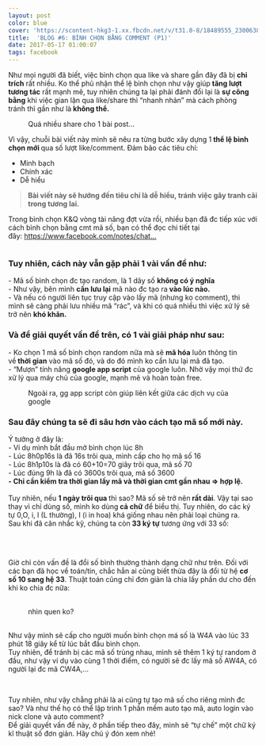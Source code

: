 ```yaml
---
layout: post
color: blue
cover: 'https://scontent-hkg3-1.xx.fbcdn.net/v/t31.0-8/18489555_230063814154907_6483819104876045425_o.jpg?oh=02d1a6602307d71f0046eacc498fb43a&oe=597B84B0'
title:  'BLOG #6: BÌNH CHỌN BẰNG COMMENT (P1)'
date: 2017-05-17 01:00:07
tags: facebook
---
```

<div class="_2cuy _3dgx _2vxa" style="">Như mọi người đã biết, việc bình chọn qua like và share gần đây đã bị&nbsp;<span class="_4yxo"><b>chỉ trích</b></span>&nbsp;rất nhiều. Ko thể phủ nhận thể lệ bình chọn như vậy giúp<b>&nbsp;<span class="_4yxo">tăng lượt tương tác</span></b>&nbsp;rất mạnh mẽ, tuy nhiên chúng ta lại phải đánh đổi lại là&nbsp;<span class="_4yxo"><b>sự công bằng</b></span>&nbsp;khi việc gian lận qua like/share thì “nhanh nhản” mà cách&nbsp;<span class="_4yxo">phòng tránh</span>&nbsp;thì gần như&nbsp;<span class="_4yxo">là<b> không thể</b></span><b>.</b></div><figure class="_2cuy _4nuy _2vxa" style=""><div class="_h2x _h2y"><img class="_h2z _297z _usd img" src="https://scontent-hkg3-1.xx.fbcdn.net/v/t1.0-9/18446901_230058517488770_1500644831385527397_n.png?oh=b1995cf91e5e996a1d28f0bd2361b067&amp;oe=59BE3808" alt="" style=""><div class="_h2w _50f8 _50f4">Quá nhiều share cho 1 bài post...</div></div></figure><div class="_2cuy _3dgx _2vxa" style="">Vì vậy, chuỗi bài viết này mình sẽ nêu ra từng bước xây dựng 1<b>&nbsp;<span class="_4yxo">thể lệ bình chọn mới</span>&nbsp;</b>qua số lượt like/comment. Đảm bảo các tiêu chí:</div><ul class="_5a_q _5yj1" style=""><li class="_2cuy _509q _2vxa"><span class="_4yxo">Minh bạch</span></li><li class="_2cuy _509q _2vxa"><span class="_4yxo">Chính xác</span></li><li class="_2cuy _509q _2vxa"><span class="_4yxo">Dễ hiểu</span></li></ul><blockquote class="_2cuy _509u _2vxa" style=""><b>Bài viết này sẽ hướng đến tiêu chí là&nbsp;<span class="_4yxo">dễ hiểu</span>, tránh việc gây tranh cãi trong tương lai.</b></blockquote><div class="_2cuy _3dgx _2vxa" style="">Trong bình chọn K&amp;Q vòng tài năng đợt vừa rồi, nhiều bạn đã đc tiếp xúc với cách bình chọn bằng cmt mã số, bạn có thể đọc chi tiết tại đây:&nbsp;<a href="https://www.facebook.com/notes/chatbot-cnh/blog-2-b%C3%ACnh-ch%E1%BB%8Dn-qua-facebook/221010428393579/">https://www.facebook.com/notes/chat...</a></div><figure class="_2cuy _4nuy _2vxa" style=""><div class="_h2x"><img class="_h2z _297z _usd img" src="https://scontent-hkg3-1.xx.fbcdn.net/v/t1.0-9/18446709_230058707488751_4158606287713707605_n.png?oh=c58f1ab99b24ef30edecfdcd9663049c&amp;oe=59B673DB" alt="" style=""></div></figure><h3 class="_2cuy _50a1 _2vxa" style="">Tuy nhiên, cách này vẫn gặp phải 1 vài vấn đề như:</h3><div class="_2cuy _3dgx _2vxa" style="">- Mã số bình chọn đc tạo random, là 1 dãy số&nbsp;<span class="_4yxo"><b>không có ý nghĩa&nbsp;</b></span></div><div class="_2cuy _3dgx _2vxa" style="">- Như vậy, bên mình&nbsp;<span class="_4yxo"><b>cần lưu lại</b></span>&nbsp;mã nào đc tạo ra<b>&nbsp;<span class="_4yxo">vào lúc nào</span>.</b></div><div class="_2cuy _3dgx _2vxa" style="">- Và nếu có người&nbsp;<span class="_4yxo">liên tục</span>&nbsp;truy cập vào lấy mã (nhưng ko comment), thì mình sẽ càng phải lưu nhiều mã “rác”, và khi có quá nhiều thì việc xử lý sẽ trở nên&nbsp;<b><span class="_4yxo">khó khăn</span>.</b></div><h3 class="_2cuy _50a1 _2vxa" style="">Và để giải quyết vấn đề trên, có 1 vài giải pháp như sau:</h3><div class="_2cuy _3dgx _2vxa" style="">- Ko chọn 1 mã số bình chọn random nữa mà sẽ<span class="_4yxo">&nbsp;<b>mã hóa</b></span>&nbsp;luôn thông tin về<span class="_4yxo"><b>&nbsp;thời gian</b></span>&nbsp;vào mã số đó, và do đó mình ko cần lưu lại mã đã tạo.</div><div class="_2cuy _3dgx _2vxa" style="">- “Mượn” tính năng<span class="_4yxo">&nbsp;<b>google app script</b></span>&nbsp;của google luôn. Nhờ vậy mọi thứ đc xử lý qua máy chủ của google, mạnh mẽ và hoàn toàn free.</div><figure class="_2cuy _4nuy _2vxa" style=""><div class="_h2x _h2y"><img class="_h2z _297z _usd img" src="https://scontent-hkg3-1.xx.fbcdn.net/v/t31.0-8/p720x720/18451418_230059174155371_3966597226824974765_o.png?oh=652e4bd9dd5697fd36e51b1c0436d904&amp;oe=597BD745" alt="" style=""><div class="_h2w _50f8 _50f4">Ngoài ra, gg app script còn giúp liên kết giữa các dịch vụ của google</div></div></figure><h3 class="_2cuy _50a1 _2vxa" style="">Sau đây chúng ta sẽ đi sâu hơn vào cách tạo mã số mới này.</h3><div class="_2cuy _3dgx _2vxa" style="">Ý tưởng ở đây là:</div><div class="_2cuy _3dgx _2vxa" style="">- Ví dụ mình bắt đầu mở bình chọn lúc 8h&nbsp;</div><div class="_2cuy _3dgx _2vxa" style="">- Lúc 8h0p16s là đã 16s trôi qua, mình cấp cho họ mã số 16&nbsp;</div><div class="_2cuy _3dgx _2vxa" style="">- Lúc 8h1p10s là đã có 60+10=70 giây trôi qua, mã số 70&nbsp;</div><div class="_2cuy _3dgx _2vxa" style="">- Lúc đúng 9h là đã có 3600s trôi qua, mã số 3600&nbsp;</div><div class="_2cuy _3dgx _2vxa" style=""><b>-&nbsp;<span class="_4yxo">Chỉ cần kiểm tra thời gian lấy mã và thời gian cmt gần nhau =&gt; hợp lệ.</span></b></div><div class="_2cuy _3dgx _2vxa" style=""><b><span class="_4yxo"><br></span></b></div><div class="_2cuy _3dgx _2vxa" style="">Tuy nhiên, nếu&nbsp;<b><span class="_4yxo">1 ngày trôi qua</span>&nbsp;</b>thì sao? Mã số sẽ trở nên<b>&nbsp;<span class="_4yxo">rất dài</span></b>. Vậy tại sao thay vì chỉ dùng số, mình ko dùng<b>&nbsp;<span class="_4yxo">cả chữ</span></b>&nbsp;để biểu thị. Tuy nhiên, do các ký tự 0,O, i, l (L thường), I (i in hoa) khá giống nhau nên phải loại chúng ra.</div><div class="_2cuy _3dgx _2vxa" style="">Sau khi đã cân nhắc kỹ, chúng ta còn<b>&nbsp;<span class="_4yxo">33 ký tự</span></b>&nbsp;tương ứng với 33 số:</div><div class="_2cuy _3dgx _2vxa" style=""><br></div><figure class="_2cuy _4nuy _2vxa" style=""><div class="_h2x"><img class="_h2z _297z _usd img" src="https://scontent-hkg3-1.xx.fbcdn.net/v/t1.0-9/18485340_230059384155350_1682444876001458467_n.png?oh=4c00450fe7f123b3dc1f326c5a018439&amp;oe=59B8C830" alt="" style=""></div></figure><div class="_2cuy _3dgx _2vxa" style=""><br></div><div class="_2cuy _3dgx _2vxa" style="">Giờ chỉ còn vấn đề là đổi số bình thường thành dạng chữ như trên. Đối với các bạn đã học về toán/tin, chắc hẳn ai cũng biết thừa đây là đổi từ&nbsp;<span class="_4yxo">hệ <b>cơ số 10</b></span><b>&nbsp;sang<span class="_4yxo">&nbsp;hệ 33</span></b>. Thuật toán cũng chỉ đơn giản là&nbsp;<span class="_4yxo">chia lấy phần dư</span>&nbsp;cho đến khi ko chia đc nữa:</div><div class="_2cuy _3dgx _2vxa" style=""><br></div><figure class="_2cuy _4nuy _2vxa" style=""><div class="_h2x _h2y"><img class="_h2z _297z _usd img" src="https://scontent-hkg3-1.xx.fbcdn.net/v/t1.0-9/18425183_230059667488655_1423962614375565345_n.png?oh=2f09b4d28b7c1a96acbff560ed8475fb&amp;oe=59BE0C60" alt="" style=""><div class="_h2w _50f8 _50f4">nhìn quen ko?</div><div class="_h2w _50f8 _50f4"><br></div></div></figure><div class="_2cuy _3dgx _2vxa" style="">Như vậy mình sẽ cấp cho người muốn bình chọn má số là&nbsp;<span class="_4yxo">W4A</span>&nbsp;vào lúc&nbsp;<span class="_4yxo">33 phút 18 giây</span>&nbsp;kể từ lúc bắt đầu bình chọn.</div><div class="_2cuy _3dgx _2vxa" style="">Tuy nhiên, để tránh bị các mã số trùng nhau, mình sẽ<span class="_4yxo">&nbsp;thêm 1 ký tự random</span>&nbsp;ở đầu, như vậy ví dụ vào cùng 1 thời điểm, có người sẽ đc lấy mã số AW4A, có người lại đc mã CW4A,...</div><figure class="_2cuy _4nuy _2vxa" style=""><div class="_h2x _h2y"><img class="_h2z _297z _usd img" src="https://scontent-hkg3-1.xx.fbcdn.net/v/t31.0-8/18422341_230059914155297_5582713881544753116_o.png?oh=18e31d5e9c5db8ea6a05b2224604a03f&amp;oe=59C0E313" alt="" style=""><div class="_h2w _50f8 _50f4"><br></div></div></figure><div class="_2cuy _3dgx _2vxa" style="">Tuy nhiên, như vậy chẳng phải là ai cũng tự tạo mã số cho riêng mình đc sao? Và như thế họ có thể lập trình 1 phần mềm&nbsp;<span class="_4yxo">auto</span>&nbsp;tạo mã,&nbsp;<span class="_4yxo">auto</span>&nbsp;login vào nick clone và&nbsp;<span class="_4yxo">auto</span>&nbsp;comment?</div><div class="_2cuy _3dgx _2vxa" style="">Để giải quyết vấn đề này, ở phần tiếp theo đây, mình sẽ “tự chế” một&nbsp;<span class="_4yxo">chữ ký kĩ thuật số đơn giản</span>. Hãy chú ý đón xem nhé!</div>   